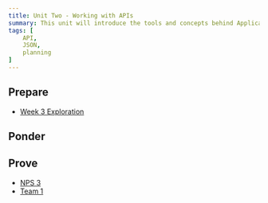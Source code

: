 ```yaml
---
title: Unit Two - Working with APIs
summary: This unit will introduce the tools and concepts behind Application Programming Interfaces (API). We will also introduce the team project.
tags: [
	API,
	JSON,
	planning
]
---
```


## Prepare

- [Week 3 Exploration](../../prepare/unit2a)
<!-- [Week 4 Exploration](../../prepare/unit2b) -->

## Ponder

<!-- - [Practice with Media Queries](https://byui-cit.github.io/learning-modules/modules/css/media-queries/ponder1/)
- [Debugging Practice](https://byui-cit.github.io/learning-modules/modules/js/debugging/ponder1/)
- [Practice with DOM Events](https://byui-cit.github.io/learning-modules/modules/js/dom-events/ponder1/) -->


## Prove

- [NPS 3](../../prove/nps-3)
- [Team 1](../../prove/team-1)
